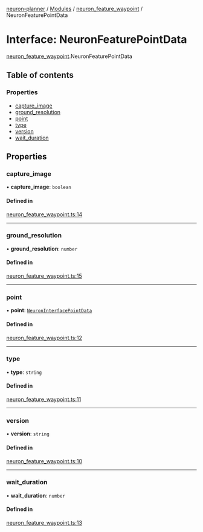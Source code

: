 [neuron-planner](../README.md) / [Modules](../modules.md) / [neuron\_feature\_waypoint](../modules/neuron_feature_waypoint.md) / NeuronFeaturePointData

# Interface: NeuronFeaturePointData

[neuron_feature_waypoint](../modules/neuron_feature_waypoint.md).NeuronFeaturePointData

## Table of contents

### Properties

- [capture\_image](neuron_feature_waypoint.NeuronFeaturePointData.md#capture_image)
- [ground\_resolution](neuron_feature_waypoint.NeuronFeaturePointData.md#ground_resolution)
- [point](neuron_feature_waypoint.NeuronFeaturePointData.md#point)
- [type](neuron_feature_waypoint.NeuronFeaturePointData.md#type)
- [version](neuron_feature_waypoint.NeuronFeaturePointData.md#version)
- [wait\_duration](neuron_feature_waypoint.NeuronFeaturePointData.md#wait_duration)

## Properties

### capture\_image

• **capture\_image**: `boolean`

#### Defined in

[neuron_feature_waypoint.ts:14](https://github.com/vtol-neuron/neuron-planner/blob/4c781e4/src/js/neuron_feature_waypoint.ts#L14)

___

### ground\_resolution

• **ground\_resolution**: `number`

#### Defined in

[neuron_feature_waypoint.ts:15](https://github.com/vtol-neuron/neuron-planner/blob/4c781e4/src/js/neuron_feature_waypoint.ts#L15)

___

### point

• **point**: [`NeuronInterfacePointData`](neuron_interfaces.NeuronInterfacePointData.md)

#### Defined in

[neuron_feature_waypoint.ts:12](https://github.com/vtol-neuron/neuron-planner/blob/4c781e4/src/js/neuron_feature_waypoint.ts#L12)

___

### type

• **type**: `string`

#### Defined in

[neuron_feature_waypoint.ts:11](https://github.com/vtol-neuron/neuron-planner/blob/4c781e4/src/js/neuron_feature_waypoint.ts#L11)

___

### version

• **version**: `string`

#### Defined in

[neuron_feature_waypoint.ts:10](https://github.com/vtol-neuron/neuron-planner/blob/4c781e4/src/js/neuron_feature_waypoint.ts#L10)

___

### wait\_duration

• **wait\_duration**: `number`

#### Defined in

[neuron_feature_waypoint.ts:13](https://github.com/vtol-neuron/neuron-planner/blob/4c781e4/src/js/neuron_feature_waypoint.ts#L13)
